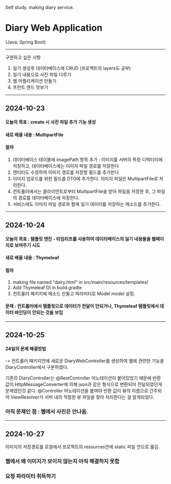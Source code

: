 Self study. making diary service.
# Diary Web Application
(Java, Spring Boot)

---
구현하고 싶은 사항 
1. 일기 생성후 데이터베이스에 CRUD (프로젝트의 layers도 공부)
2. 일기 내용으로 사진 파일 다루기 
3. 웹 어플리케이션 만들기
4. 프런트 엔드 맛보기


-----

## 2024-10-23

#### 오늘의 목표 : create 시 사진 파일 추가 기능 생성
#### 새로 배울 내용 : MultipartFile
#### 절차
1. 데이터베이스 테이블에 imagePath 항목 추가 : 이미지를 서버의 특정 디렉터리에 저장하고, 데이터베이스에는 이미지 파일 경로를 저장한다
2. 엔티티도 수정하여 이미지 경로를 저장할 필드를 추가한다
2. 이미지 업로드를 위한 필드를 DTO에 추가한다. 이미지 파일은 MultipartFile로 처리한다.
3. 컨트롤러에서는 클라이언트로부터 MultipartFile을 받아 파일을 저장한 후, 그 파일의 경로를 데이터베이스에 저장한다.
4. 서비스에도 이미지 파일 경로와 함께 일기 데이터를 저장하는 메소드를 추가한다.

----
## 2024-10-24
#### 오늘의 목표 : 템플릿 엔진 - 타임리프를 사용하여 데이터베이스의 일기 내용들을 웹페이지로 보여주기 시도
#### 새로 배울 내용 : Thymeleaf
#### 절차 
1. making file named "dairy.html" in src/main/resources/templates/
2. Add Thymeleaf DI in build.gradle 
3. 컨트롤러 패키지에 메소드 만들고 파라미터로 Model model 설정.
#### 문제 : 컨트롤러에서 템플릿으로 데이터가 전달이 안되거나,  Thymeleaf 템플릿에서 데이터 바인딩이 안되는 것을 보임
---
## 2024-10-25
#### 24일의 문제 해결방법
-> 컨트롤러 패키지안에 새로운 DiaryWebController를 생성하여 웹에 관련한 기능을 DiaryController에서 구분하였다. 

기존의 DiaryController는 @RestController 어노테이션이 붙어있었기 때문에 
반환 값이 HttpMessageConverter에 의해 json과 같은 형식으로 변환되어 전달되었던게 문제였던것 같다.
@Controller 어노테이션을 붙여야 반환 값이 뷰의 이름으로 간주되어 ViewResolver가 서버 내의 적절한 뷰 파일을 찾아 처리한다는 걸 알게되었다.
### 아직 문제인 점 : 웹에서 사진은 안나옴. 
---
## 2024-10-27
이미지의 저장경로를 로컬에서 프로젝트의 resources안에 static 파일 안으로 옮김.
### 웹에서 왜 이미지가 보이지 않는지 아직 해결하지 못함
### 요청 파라미터 취득하기